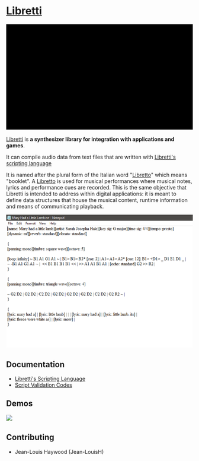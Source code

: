 # [Libretti](https://github.com/Jean-LouisH/Libretti)

![ScreenShot](Screenshot.gif)

[Libretti](https://github.com/Jean-LouisH/Libretti) is **a synthesizer library for integration with applications and games**.

It can compile audio data from text files that are written with [Libretti's scripting language](https://github.com/Jean-LouisH/Libretti/blob/master/Documentation/Scripting%20Language%20Specification.txt)

It is named after the plural form of the Italian word "[Libretto](https://en.wikipedia.org/wiki/Libretto)" which means "booklet". A [Libretto](https://en.wikipedia.org/wiki/Libretto) is used for musical performances where musical notes, lyrics and performance cues are recorded. This is the same objective that Libretti is intended to address within digital applications: it is meant to define data structures that house the musical content, runtime information and means of communicating playback.

![MaryHadALittleLamb](Documentation/MaryHadALittleLamb.png)

## Documentation

* [Libretti's Scripting Language](https://github.com/Jean-LouisH/Libretti/blob/master/Documentation/Scripting%20Language%20Specification.txt)
* [Script Validation Codes](https://github.com/Jean-LouisH/Libretti/blob/master/Documentation/Script%20Validation%20Codes.md)

## Demos

[![](http://img.youtube.com/vi/_82c5dsiYjo/0.jpg)](http://www.youtube.com/watch?v=_82c5dsiYjo "Libretti - Prototype Music Scripting Library Demo")

## Contributing

* Jean-Louis Haywood (Jean-LouisH)

